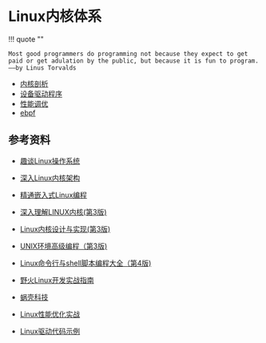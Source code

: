 # Linux内核体系

!!! quote ""

    Most good programmers do programming not because they expect to get paid or get adulation by the public, but because it is fun to program.——by Linus Torvalds

- [内核剖析](./kernel/index.md)
- [设备驱动程序](./drivers/index.md)
- [性能调优](./optimization/index.md)
- [ebpf](./ebpf/index.md)

## 参考资料

- [趣谈Linux操作系统](https://time.geekbang.org/column/intro/100024701?utm_campaign=geektime_search&utm_content=geektime_search&utm_medium=geektime_search&utm_source=geektime_search&utm_term=geektime_search&tab=catalog)

- [深入Linux内核架构](https://book.douban.com/subject/4843567/)

- [精通嵌入式Linux编程](https://book.douban.com/subject/36479983/)

- [深入理解LINUX内核(第3版)](https://book.douban.com/subject/2287506/)

- [Linux内核设计与实现(第3版)](https://book.douban.com/subject/6097773/)

- [UNIX环境高级编程（第3版)](https://book.douban.com/subject/25900403/)

- [Linux命令行与shell脚本编程大全（第4版)](https://book.douban.com/subject/35933905/)

- [野火Linux开发实战指南](https://doc.embedfire.com/linux/imx6/base/zh/latest/index.html)

- [蜗壳科技](http://www.wowotech.net/)

- [Linux性能优化实战](https://time.geekbang.org/column/intro/100020901?tab=catalog)

- [Linux驱动代码示例](https://github.com/PacktPublishing/Linux-Device-Drivers-Development)
